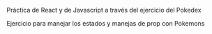 Práctica de React y de Javascript a través del ejercicio del Pokedex

Ejercicio para manejar los estados y manejas de prop con Pokemons
